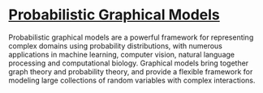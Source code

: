 # [Probabilistic Graphical Models](https://towardsdatascience.com/introduction-to-probabilistic-graphical-models-b8e0bf459812)

Probabilistic graphical models are a powerful framework for representing complex domains using probability distributions, with numerous applications in machine learning, computer vision, natural language processing and computational biology. Graphical models bring together graph theory and probability theory, and provide a flexible framework for modeling large collections of random variables with complex interactions.
